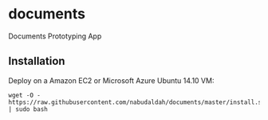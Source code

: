 documents
=========

Documents Prototyping App

Installation
---------------------

Deploy on a Amazon EC2 or Microsoft Azure Ubuntu 14.10 VM:

```
wget -O - https://raw.githubusercontent.com/nabudaldah/documents/master/install.sh | sudo bash
```

